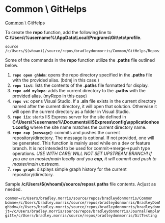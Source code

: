 # Common \ GitHelps

[Common](https://github.com/bradleydonmorris/Common) \ GitHelps

To create the **repo** function, add the following line to **C:\Users\\%username%\AppData\Local\Programs\Git\etc\profile**.

```shell
source /c/Users/$(whoami)/source/repos/bradleydonmorris/Common/GitHelps/RepositoryBashFunctions.sh
```

Some of the commands in the **repo** function utilize the **.paths** file outlined below.
1. **`repo open ghbdm`**: opens the repo directory specified in the **.paths** file with the provided alias. (bdmj in this case.)
2. **`repo list`**: lists the contents of the **.paths** file formatted for display.
3. **`repo add myRepo`**: adds the current directory to the **.paths** with the provided alias. (myRepo in this case)
4. **`repo vs`**: opens Visual Studio. If a **.sln** file exists in the current directory named after the current directory, it will open that solution. Otherwise it will open the current directory as a folder in Visual Studio.
5. **`repo iis`**: starts IIS Express server for the site defined in **C:\Users\\%username%\Documents\IISExpress\config\applicationhost.config** where the site name matches the current directory name.
6. **`repo cap [message]`**: commits and pushes the current repository/directory. The message is optional. If not provided, one will be generated. This function is mainly used while on a dev or feature branch. It is not intended to be used for commit->merge->push type operations.
   _USE WITH CARE! WILL NOT SET UPSTREAM BRANCH! If you are on master/main locally and you **cap**, it will commit and push to master/main upstream._
7. **`repo graph`**: displays simple graph history for the current repository/directory.


Sample **/c/Users/$(whoami)/source/repos/.paths** file contents. Adjust as needed.
```shell
common=/c/Users/bradley.morris/source/repos/bradleydonmorris/Common
bdmme=/c/Users/bradley.morris/source/repos/bradleydonmorris/BradleyDonMorris.me
ghbdm=/c/Users/bradley.morris/source/repos/bradleydonmorris/bradleydonmorris
jt=/c/Users/bradley.morris/source/repos/bradleydonmorris/JournalTemplate
gitt=/c/Users/bradley.morris/source/repos/bradleydonmorris/GitTesting
```
